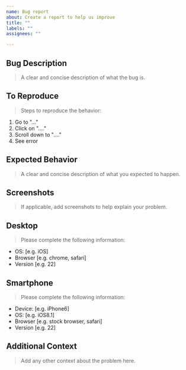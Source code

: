 ```yaml
---
name: Bug report
about: Create a report to help us improve
title: ""
labels: ""
assignees: ""

---
```


## Bug Description
> A clear and concise description of what the bug is.

## To Reproduce
> Steps to reproduce the behavior:
1. Go to "..."
2. Click on "...."
3. Scroll down to "...."
4. See error

## Expected Behavior
> A clear and concise description of what you expected to happen.

## Screenshots
> If applicable, add screenshots to help explain your problem.

## Desktop
> Please complete the following information:
 - OS: [e.g. iOS]
 - Browser [e.g. chrome, safari]
 - Version [e.g. 22]

## Smartphone
> Please complete the following information:
 - Device: [e.g. iPhone6]
 - OS: [e.g. iOS8.1]
 - Browser [e.g. stock browser, safari]
 - Version [e.g. 22]

## Additional Context
> Add any other context about the problem here.
